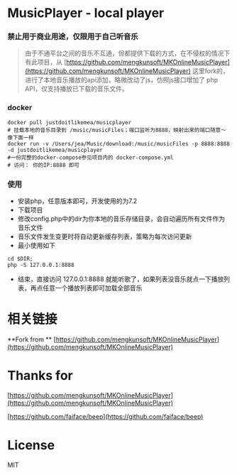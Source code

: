 MusicPlayer - local player
========
### 禁止用于商业用途，仅限用于自己听音乐

> 由于不通平台之间的音乐不互通，但都提供下载的方式，在不侵权的情况下有此项目，从 [https://github.com/mengkunsoft/MKOnlineMusicPlayer](https://github.com/mengkunsoft/MKOnlineMusicPlayer) 这里fork的，进行了本地音乐播放的api添加，略微改动了js，仿照js接口增加了 php API，仅支持播放已下载的音乐文件。

### docker
```
docker pull justdoitlikemea/musicplayer
# 挂载本地的音乐目录到 /music/musicFiles；端口监听为8888，映射出来的端口随意～像下面一样
docker run -v /Users/jea/Music/download:/music/musicFiles -p 8888:8888 -d justdoitlikemea/musicplayer
#一份完整的docker-compose参见项目内的 docker-compose.yml
# 访问： 你的IP:8888 即可
```

### 使用
- 安装php，任意版本即可，开发使用的为7.2
- 下载项目
- 修改config.php中的dir为你本地的音乐存储目录，会自动遍历所有文件作为音乐文件
- 音乐文件发生变更时将自动更新缓存列表，策略为每次访问更新
- 最小使用如下
```
cd $DIR;
php -S 127.0.0.1:8888
```
- 结束，直接访问 127.0.0.1:8888 就能听歌了，如果列表没音乐就点一下播放列表，再点任意一个播放列表即可加载全部音乐

# 相关链接
**Fork from ** [https://github.com/mengkunsoft/MKOnlineMusicPlayer](https://github.com/mengkunsoft/MKOnlineMusicPlayer)

# Thanks for 
[https://github.com/mengkunsoft/MKOnlineMusicPlayer](https://github.com/mengkunsoft/MKOnlineMusicPlayer)

[https://github.com/faiface/beep](https://github.com/faiface/beep)
# License
MIT